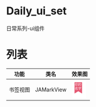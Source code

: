 # Daily_ui_set
日常系列-ui组件

# 列表

|功能|类名|效果图|
|:-:|:-:|:-:|
|书签视图|JAMarkView|![images](https://github.com/ishepherdMiner/Daily_ui_set/blob/master/images/JAMarkView.png)|

